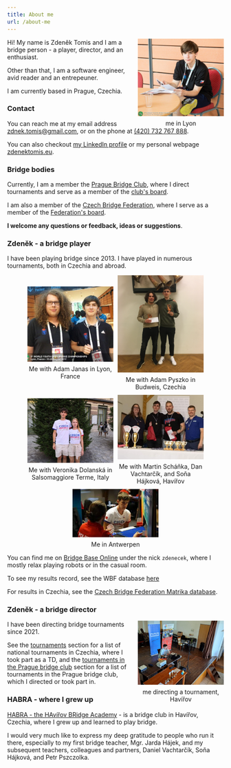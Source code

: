 ```yaml
---
title: About me
url: /about-me
---
```


<style>
.img-container.gallery {
    display: flex;
    flex-wrap: wrap;
    justify-content: center;
    align-items: center;
    gap: 10px;
    flex-direction: row;
}

.img-container.me {
    float: right;
    padding-left: 10px;
}

.img-container div {
 max-width: 200px;
}

.img-container span {
    margin-top: 5px;
    text-align: center;
    display: block;
}
</style>

<div class="img-container me"> <div>
<img src="me-lyon.jpg" alt="Zdeněk Tomis">
<span>me in Lyon</span>
</div></div>  

Hi! My name is Zdeněk Tomis and I am a bridge person - a player, director, and
an enthusiast.

Other than that, I am a software engineer, avid reader and an entrepeuner.

I am currently based in Prague, Czechia.

### Contact

You can reach me at my email address
[zdnek.tomis@gmail.com](mailto:zdnek.tomis@gmail.com), or on the phone at
[(420) 732 767 888](tel:00420732767888).

You can also checkout [my LinkedIn profile](linkedin.com/in/zdenek-tomis) or my
personal webpage [zdenektomis.eu](https://zdenektomis.eu).

### Bridge bodies

Currently, I am a member the [Prague Bridge Club](https://bkpraha.cz), where I
direct tournaments and serve as a member of the
[club's board](https://bkpraha.cz/klub).

I am also a member of the
[Czech Bridge Federation](https://www.czechbridge.cz/), where I serve as a
member of the [Federation's board](https://www.czechbridge.cz/union).

**I welcome any questions or feedback, ideas or suggestions**.

### Zdeněk - a bridge player

I have been playing bridge since 2013. I have played in numerous tournaments,
both in Czechia and abroad.


<div class="img-container gallery">
<div>
<img alt="Me with Adam Janas in Lyon, France" src="me-adamj.jpg">
<span>Me with Adam Janas in Lyon, France</span>
</div>
<div>
<img alt="Me with Adam Pyszko in Budweis" src="me-adamp.jpg">
<span>Me with Adam Pyszko in Budweis, Czechia</span>
</div>
<div>
<img alt="Me with Veronika Dolanská in Salsomaggiore Terme, Italy" src="me-verca.jpg">
<span>Me with Veronika Dolanská in Salsomaggiore Terme, Italy</span>
</div>
<div>
<img alt="Me with Martin Scháňka" src="me-martin.jpg">
<span>Me with Martin Scháňka, Dan Vachtarčík, and Soňa Hájková, Havířov</span>
</div>
<div>
<img alt="Me in Antwerpen" src="me-antwerp.jpg">
<span>Me in Antwerpen</span>
</div>
</div>

You can find me on [Bridge Base Online](https://www.bridgebase.com) under the nick `zdenecek`, where I mostly relax playing robots or in the casual room.

To see my results record, see the WBF database [here](http://db.worldbridge.org/Repository/peopleforscrappcm/person.asp)

For results in Czechia, see the [Czech Bridge Federation Matrika database](https://matrikacbs.cz/Detail-hrace.aspx?id=2876).


### Zdeněk - a bridge director

<div class="img-container me"> <div>
<img src="me-td.jpg" alt="Zdeněk Tomis">
<span>me directing a tournament, Havířov</span>
</div></div>  

I have been directing bridge tournaments since 2021. 

See the [tournaments](/en/tournaments) section for a list of national tournaments in Czechia, where I took part as a TD, and
the [tournaments in the Prague bridge club](/en/bkp-tournaments) section for a list of tournaments in the Prague bridge club, which I directed or took part in.


### HABRA - where I grew up

[HABRA - the HAvířov BRidge Academy](https://bridzhavirov.cz) - is a bridge club in Havířov, Czechia, where I grew up and learned to play bridge.

I would very much like to express my deep gratitude to people who run it there, especially to my first bridge teacher, Mgr. Jarda Hájek, and my subsequent teachers, colleagues and partners, Daniel Vachtarčík, Soňa Hájková, and Petr Pszczolka.